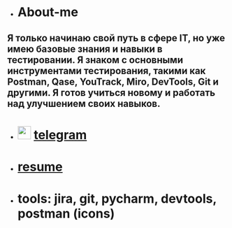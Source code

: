 + # About-me 

Я только начинаю свой путь в сфере IT, но уже имею базовые знания и навыки в тестировании.
Я знаком с основными инструментами тестирования, такими как Postman, Qase, YouTrack, Miro, DevTools, Git и другими.
Я готов учиться новому и работать над улучшением своих навыков.
---
+ # <img src="https://img.icons8.com/?size=512&id=63306&format=png&color=000000" width="30" height="30" > [telegram](https://t.me/anchorite6)
+ # [resume](https://drive.google.com/file/d/12HgtaVZMZ0cHyq11mzgVw2ELDE5BFwKB/view?usp=sharing)
+ # tools: jira, git, pycharm, devtools, postman (icons) 
